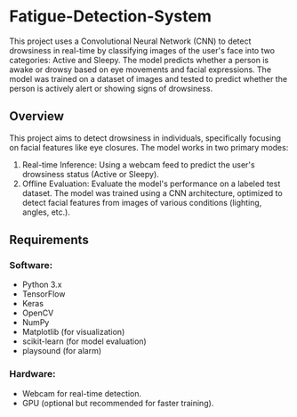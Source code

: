 # Fatigue-Detection-System

This project uses a Convolutional Neural Network (CNN) to detect drowsiness in real-time by classifying images of the user's face into two categories: Active and Sleepy. The model predicts whether a person is awake or drowsy based on eye movements and facial expressions. The model was trained on a dataset of images and tested to predict whether the person is actively alert or showing signs of drowsiness.

## Overview
This project aims to detect drowsiness in individuals, specifically focusing on facial features like eye closures. The model works in two primary modes:
1. Real-time Inference: Using a webcam feed to predict the user's drowsiness status (Active or Sleepy).
2. Offline Evaluation: Evaluate the model's performance on a labeled test dataset.
The model was trained using a CNN architecture, optimized to detect facial features from images of various conditions (lighting, angles, etc.).

## Requirements
### Software:
- Python 3.x
- TensorFlow
- Keras
- OpenCV
- NumPy
- Matplotlib (for visualization)
- scikit-learn (for model evaluation)
- playsound (for alarm)
### Hardware:
- Webcam for real-time detection.
- GPU (optional but recommended for faster training).
